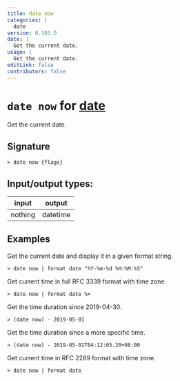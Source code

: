 ```yaml
---
title: date now
categories: |
  date
version: 0.103.0
date: |
  Get the current date.
usage: |
  Get the current date.
editLink: false
contributors: false
---
```

<!-- This file is automatically generated. Please edit the command in https://github.com/nushell/nushell instead. -->

# `date now` for [date](/commands/categories/date.md)

<div class='command-title'>Get the current date.</div>

## Signature

```> date now {flags} ```


## Input/output types:

| input   | output   |
| ------- | -------- |
| nothing | datetime |

## Examples

Get the current date and display it in a given format string.
```nu
> date now | format date "%Y-%m-%d %H:%M:%S"

```

Get current time in full RFC 3339 format with time zone.
```nu
> date now | format date %+

```

Get the time duration since 2019-04-30.
```nu
> (date now) - 2019-05-01

```

Get the time duration since a more specific time.
```nu
> (date now) - 2019-05-01T04:12:05.20+08:00

```

Get current time in RFC 2289 format with time zone.
```nu
> date now | format date

```
